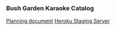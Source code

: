 ### Bush Garden Karaoke Catalog
[Planning document](https://docs.google.com/document/d/1jg0gqaRFfFfdD55laAIMr_zvNx2HhX-nmLX2-w4X4VQ)
[Heroku Staging Server](https://kcatalog-stage.herokuapp.com/api/ui/)
